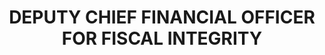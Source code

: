 ---
name : MR. KEVIN BROWN
department: DEPARTMENT OF LABOR
title: DEPUTY CHIEF FINANCIAL OFFICER FOR FISCAL INTEGRITY
img:
description: Biography information coming soon.

---